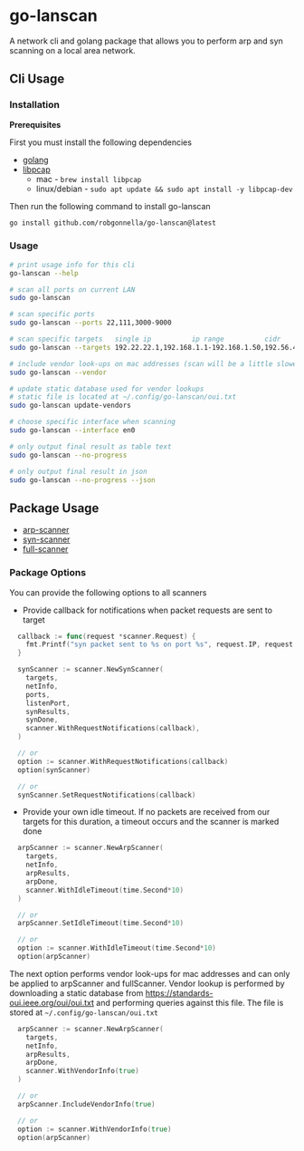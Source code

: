 # go-lanscan

A network cli and golang package that allows you to perform arp and syn
scanning on a local area network.

## Cli Usage

### Installation

**Prerequisites**

First you must install the following dependencies

- [golang]
- [libpcap]
  - mac - `brew install libpcap`
  - linux/debian - `sudo apt update && sudo apt install -y libpcap-dev`

Then run the following command to install go-lanscan

```bash
go install github.com/robgonnella/go-lanscan@latest
```

### Usage

```bash
# print usage info for this cli
go-lanscan --help

# scan all ports on current LAN
sudo go-lanscan

# scan specific ports
sudo go-lanscan --ports 22,111,3000-9000

# scan specific targets   single ip          ip range          cidr
sudo go-lanscan --targets 192.22.22.1,192.168.1.1-192.168.1.50,192.56.42.1/24

# include vendor look-ups on mac addresses (scan will be a little slower)
sudo go-lanscan --vendor

# update static database used for vendor lookups
# static file is located at ~/.config/go-lanscan/oui.txt
sudo go-lanscan update-vendors

# choose specific interface when scanning
sudo go-lanscan --interface en0

# only output final result as table text
sudo go-lanscan --no-progress

# only output final result in json
sudo go-lanscan --no-progress --json
```

## Package Usage

- [arp-scanner](./examples/arpscan.go)
- [syn-scanner](./examples/synscan.go)
- [full-scanner](./examples/fullscan.go)

### Package Options

You can provide the following options to all scanners

- Provide callback for notifications when packet requests are sent to target

```go
  callback := func(request *scanner.Request) {
    fmt.Printf("syn packet sent to %s on port %s", request.IP, request.Port)
  }

  synScanner := scanner.NewSynScanner(
    targets,
    netInfo,
    ports,
    listenPort,
    synResults,
    synDone,
    scanner.WithRequestNotifications(callback),
  )

  // or
  option := scanner.WithRequestNotifications(callback)
  option(synScanner)

  // or
  synScanner.SetRequestNotifications(callback)
```

- Provide your own idle timeout. If no packets are received from our targets
  for this duration, a timeout occurs and the scanner is marked done

```go
  arpScanner := scanner.NewArpScanner(
    targets,
    netInfo,
    arpResults,
    arpDone,
    scanner.WithIdleTimeout(time.Second*10)
  )

  // or
  arpScanner.SetIdleTimeout(time.Second*10)

  // or
  option := scanner.WithIdleTimeout(time.Second*10)
  option(arpScanner)
```

The next option performs vendor look-ups for mac addresses and can only be
applied to arpScanner and fullScanner. Vendor lookup is performed by downloading
a static database from https://standards-oui.ieee.org/oui/oui.txt and performing
queries against this file. The file is stored at `~/.config/go-lanscan/oui.txt`

```go
  arpScanner := scanner.NewArpScanner(
    targets,
    netInfo,
    arpResults,
    arpDone,
    scanner.WithVendorInfo(true)
  )

  // or
  arpScanner.IncludeVendorInfo(true)

  // or
  option := scanner.WithVendorInfo(true)
  option(arpScanner)
```

[golang]:  https://go.dev/doc/install
[libpcap]: https://github.com/the-tcpdump-group/libpcap
